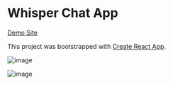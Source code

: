 # Whisper Chat App

[Demo Site](https://nanoparty.github.io/whisper-deploy/)

This project was bootstrapped with [Create React App](https://github.com/facebook/create-react-app).

![image](https://user-images.githubusercontent.com/39596241/128611450-fcea58ac-7d80-4b0e-b7f3-7cee7f3f3198.png)

![image](https://user-images.githubusercontent.com/39596241/128611491-ace64fa6-125b-4ef2-babd-711e73a6329d.png)



